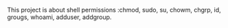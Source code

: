 This project is about shell permissions :chmod, sudo, su, chowm, chgrp, id, grougs, whoami, adduser, addgroup.
